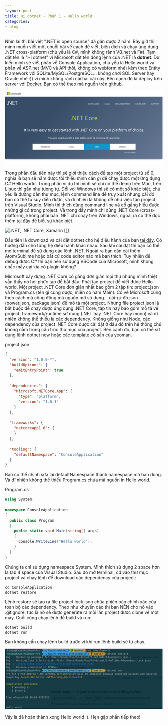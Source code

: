 ```yaml
---
layout: post
title: Hi dotnet - Phần 1 - Hello world
categories:
- blog
---
```


Nhìn lại thì bài viết ".NET is open source" đã gần được 2 năm. Bây giờ thì mình muốn viết một chuỗi bài về cách để viết, biên dịch và chạy ứng dụng .NET cross-platform (chủ yếu là C#, mình không rảnh VB.net và F#). Tạm đặt tên là "Hi dotnet" vì Microsoft đặt tên dòng lệnh của .NET là **dotnet**. Dự kiến mình sẽ viết phần về Console Application, chủ yếu là Hello world và  phần về ASP.net (MVC và API thôi, không có webform nhé) kèm theo Entity Framework với SQLite/MySQL/PostgreSQL... không chơi SQL Server hay Oracle nhé :)) vì mình không rảnh cài hai cái này. Bên cạnh đó là deploy trên server với [Docker](https://www.docker.com/). Bạn có thể theo mã nguồn trên [github](https://github.com/nguyenkha/hi-dotnet).

![.NET Core](/assets/img/dotnet-0.png)

Trong phần đầu tiên này thì sẽ giới thiệu cách để tạo một project từ số 0, nghĩa là bạn sẽ nắm được tối thiểu mình cần gì để chạy được một ứng dụng C# Hello world. Trong phần ví dụ thì mình sẽ chỉ có thể demo trên Mac, trên Linux thì gần như tương tự. Đối vơi Windows thì sẽ có một số khác biệt, chủ yếu là đường dẫn thư mục, lệnh command line để truy xuất nhưng cái đó bạn có thể tự suy diễn được, và dĩ nhiên là không dễ như việc tạo project trên Visual Studio. Mình thì thích dùng command line và cố gắng hiểu được những gì có trong project. Và trong đây mình chỉ dùng .NET Core (cross-platform), không phải bản .NET chỉ chạy trên Windows, ngoài ra có thể đọc thêm [tại đây](https://blogs.msdn.microsoft.com/dotnet/2016/09/26/introducing-net-standard/) để biết sự khác biệt.

![.NET, .NET Core, Xamarin](https://msdnshared.blob.core.windows.net/media/2016/09/dotnet-tomorrow.png)
[[1]]

Đầu tiên là download và cài đặt dotnet cho hệ điều hành của bạn [tại đây](https://www.microsoft.com/net/core). Có hướng dẫn cho từng hệ điều hành khác nhau. Sau khi cài đặt thì bạn có thể mở terminal để sử dụng các lệnh .NET. Ngoài ra bạn cần cài thêm Atom/Sublime hoặc bất cứ code editor nào mà bạn thích. Tuy nhiên để debug được C# thì bạn nên sử dụng VSCode của Microsoft, mình không chắc mấy cái kia có plugin không?

Microsoft xây dựng .NET Core cố gắng đơn giản mọi thứ nhưng mình thiệt vẫn thấy nó hơi phức tạp để bắt đầu: Phải tạo project để viết được Hello world. Một project .NET Core đơn giản nhất bao gồm 2 tập tin: project.json và Program.cs (tên gì cũng được, miễn có hàm Main). Có vẻ Microsoft cũng theo cách mà cộng động mã nguồn mở sử dụng... cái-gì-đó.json (bower.json, package.json) để mô tả một project. Nhưng file project.json là bắt buộc để chạy được ứng dụng .NET Core, tập tin này bao gồm mô tả về project, framework/runtime sử dụng (.NET hay .NET Core hay mono) và dĩ nhiên không thể thiếu là các dependency. Không giống như Node, các dependency của project .NET Core được cài đặt ở đâu đó trên hệ thống chứ không nằm trong cấu trúc thư mục của project. Bên cạnh đó, bạn có thể sử dụng lệnh dotnet new hoặc các template có sẵn của yeoman.

project.json

```json
{
  "version": "1.0.0-*",
  "buildOptions": {
    "emitEntryPoint": true
  },

  "dependencies": {
    "Microsoft.NETCore.App": {
      "type": "platform",
      "version": "1.0.1"
    }
  },

  "frameworks": {
    "netcoreapp1.0": {
    }
  },

  "tooling": {
    "defaultNamespace": "ConsoleApplication"
  }
}
```

Bạn có thể chỉnh sửa lại defaultNamespace thành namespace mà bạn dùng. Và dĩ nhiên không thể thiếu Program.cs chứa mã nguồn in Hello world.

Program.cs

```cs
using System;

namespace ConsoleApplication
{
  public class Program
  {
    public static void Main(string[] args)
    {
      Console.WriteLine("Hello world");
    }
  }
}
```

Chúng ta chỉ sử dụng namespace System. Mình thích sử dụng 2 space hơn là tab 4 space của Visual Studio. Sau đó mở terminal, cd vào thư mục project và chạy lệnh để download các dependency của project:

```
cd ConsoleApplication
dotnet restore
```

Lệnh restore sẽ tạo ra file project.lock.json chứa phiên bản chính xác của toàn bộ các dependency. Theo như khuyến cáo thì bạn NÊN cho nó vào .gitignore, tức là nó sẽ được generate ra mỗi lần project được clone về một máy. Cuối cùng chạy lệnh để build và run:

```
dotnet build
dotnet run
```

Bạn không cần chạy lệnh build trước vì khi run lệnh build sẽ tự chạy.

![Hello world](/assets/img/dotnet-1.png)

Vậy là đã hoàn thành xong Hello world :). Hẹn gặp phần tiếp theo!

[1]: https://blogs.msdn.microsoft.com/dotnet/2016/09/26/introducing-net-standard/ "Introducing .NET Standard"
